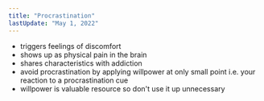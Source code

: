 ```yaml
---
title: "Procrastination"
lastUpdate: "May 1, 2022"
---
```


- triggers feelings of discomfort
- shows up as physical pain in the brain
- shares characteristics with addiction
- avoid procrastination by applying willpower at only small point i.e. your reaction to a procrastination cue
- willpower is valuable resource so don't use it up unnecessary